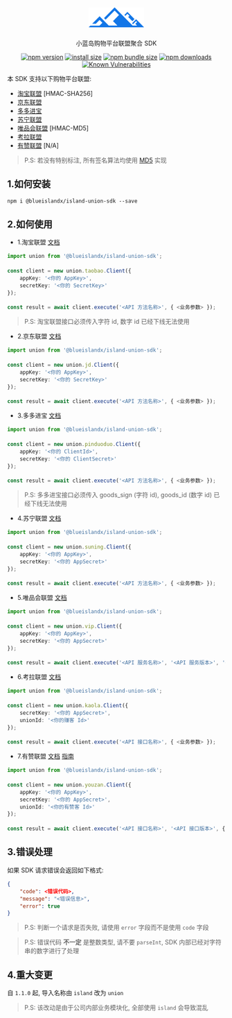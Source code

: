 <h1 align="center">
    <b>
        <a href="https://github.com/Blue-Island-X"><img style="width:128px;" src="https://raw.githubusercontent.com/Blue-Island-X/Island-Union-SDK/main/resource/logo.png" /></a><br>
    </b>
</h1>

<p align="center">小蓝岛购物平台联盟聚合 SDK</p>

<div align="center">

[![npm version](https://img.shields.io/npm/v/island-union-sdk.svg?style=flat-square)](https://www.npmjs.org/package/island-union-sdk)
[![install size](https://img.shields.io/badge/dynamic/json?url=https://packagephobia.com/v2/api.json?p=island-union-sdk&query=$.install.pretty&label=install%20size&style=flat-square)](https://packagephobia.now.sh/result?p=island-union-sdk)
[![npm bundle size](https://img.shields.io/bundlephobia/minzip/island-union-sdk?style=flat-square)](https://bundlephobia.com/package/island-union-sdk@latest)
[![npm downloads](https://img.shields.io/npm/dm/island-union-sdk.svg?style=flat-square)](https://npm-stat.com/charts.html?package=island-union-sdk)
[![Known Vulnerabilities](https://snyk.io/test/npm/island-union-sdk/badge.svg?style=flat-square)](https://snyk.io/test/npm/island-union-sdk)

</div>

本 SDK 支持以下购物平台联盟:
- [淘宝联盟](https://aff-open.taobao.com) [HMAC-SHA256]
- [京东联盟](https://union.jd.com)
- [多多进宝](https://jinbao.pinduoduo.com)
- [苏宁联盟](https://sums.suning.com)
- [唯品会联盟](https://union.vip.com) [HMAC-MD5]
- [考拉联盟](https://pub.kaola.com)
- [有赞联盟](https://www.youzan.com/intro/zanke) [N/A]

> P.S: 若没有特别标注, 所有签名算法均使用 [MD5](https://en.wikipedia.org/wiki/MD5) 实现

## 1.如何安装
```
npm i @blueislandx/island-union-sdk --save
```

## 2.如何使用
- 1.淘宝联盟 [文档](https://open.taobao.com/api.htm?docId=24518&docType=2)
```TypeScript
import union from '@blueislandx/island-union-sdk';

const client = new union.taobao.Client({
    appKey: '<你的 AppKey>',
    secretKey: '<你的 SecretKey>'
});

const result = await client.execute('<API 方法名称>', { <业务参数> });
```

> P.S: 淘宝联盟接口必须传入字符 id, 数字 id 已经下线无法使用

- 2.京东联盟 [文档](https://union.jd.com/openplatform/api/v2)
```TypeScript
import union from '@blueislandx/island-union-sdk';

const client = new union.jd.Client({
    appKey: '<你的 AppKey>',
    secretKey: '<你的 SecretKey>'
});

const result = await client.execute('<API 方法名称>', { <业务参数> });
```

- 3.多多进宝 [文档](https://open.pinduoduo.com/application/document/api?id=pdd.ddk.goods.pid.generate)

```TypeScript
import union from '@blueislandx/island-union-sdk';

const client = new union.pinduoduo.Client({
    appKey: '<你的 ClientId>',
    secretKey: '<你的 ClientSecret>'
});

const result = await client.execute('<API 方法名称>', { <业务参数> });
```

> P.S: 多多进宝接口必须传入 goods_sign (字符 id), goods_id (数字 id) 已经下线无法使用

- 4.苏宁联盟 [文档](https://open.suning.com/ospos/apipage/toApiMethodDetailMenuNew.do?bustypeId=3)

```TypeScript
import union from '@blueislandx/island-union-sdk';

const client = new union.suning.Client({
    appKey: '<你的 AppKey>',
    secretKey: '<你的 AppSecret>'
});

const result = await client.execute('<API 方法名称>', { <业务参数> });
```

- 5.唯品会联盟 [文档](https://vop.vip.com/home#/api/service/list/2)

```TypeScript
import union from '@blueislandx/island-union-sdk';

const client = new union.vip.Client({
    appKey: '<你的 AppKey>',
    secretKey: '<你的 AppSecret>'
});

const result = await client.execute('<API 服务名称>', '<API 服务版本>', '<API 方法名称>', { <业务参数> });
```

- 6.考拉联盟 [文档](https://kaola-haitao.oss.kaolacdn.com/a5b08dbc-e7ae-4464-9d5d-e55cdc78f121.docx?spm=a2v0d.b9947081.0.0.12fc2fbc2WT1tV&file=a5b08dbc-e7ae-4464-9d5d-e55cdc78f121.docx)
```TypeScript
import union from '@blueislandx/island-union-sdk';

const client = new union.kaola.Client({
    secretKey: '<你的 AppSecret>',
    unionId: '<你的赚客 Id>'
});

const result = await client.execute('<API 接口名称>', { <业务参数> });
```

- 7.有赞联盟 [文档](https://doc.youzanyun.com/list/API/1303) [指南](https://shimo.im/docs/tTwjdRYDcHvDdvQ9/read)
```TypeScript
import union from '@blueislandx/island-union-sdk';

const client = new union.youzan.Client({
    appKey: '<你的 AppKey>',
    secretKey: '<你的 AppSecret>',
    unionId: '<你的有赞客 Id>'
});

const result = await client.execute('<API 接口名称>', '<API 接口版本>', { <业务参数> });
```

## 3.错误处理

如果 SDK 请求错误会返回如下格式:
```JSON
{
    "code": <错误代码>,
    "message": "<错误信息>",
    "error": true
}
```

> P.S: 判断一个请求是否失败, 请使用 ``error`` 字段而不是使用 ``code`` 字段

> P.S: 错误代码 **不一定** 是整数类型, 请不要 ``parseInt``, SDK 内部已经对字符串的数字进行了处理

## 4.重大变更

自 ``1.1.0`` 起, 导入名称由 ``island`` 改为 ``union``

> P.S: 该改动是由于公司内部业务模块化, 全部使用 ``island`` 会导致混乱